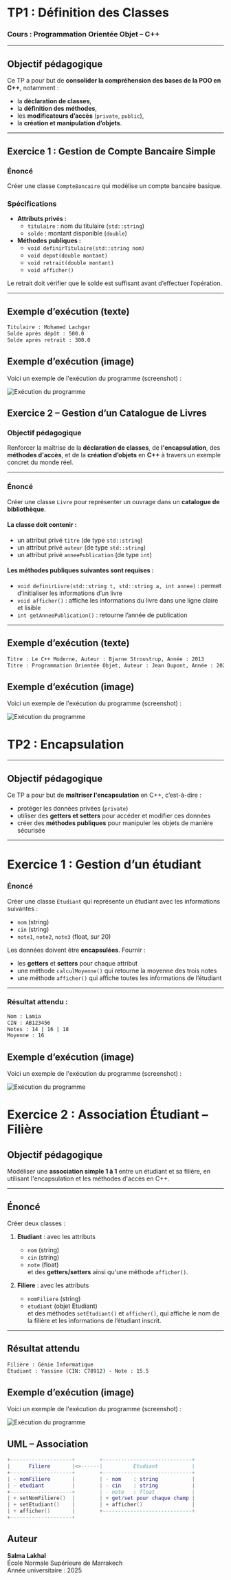 #  TP1 : Définition des Classes  
### Cours : Programmation Orientée Objet – C++

---

##  Objectif pédagogique
Ce TP a pour but de **consolider la compréhension des bases de la POO en C++**, notamment :
- la **déclaration de classes**,
- la **définition des méthodes**,
- les **modificateurs d’accès** (`private`, `public`),
- la **création et manipulation d’objets**.

---

## Exercice 1 : Gestion de Compte Bancaire Simple

###  Énoncé
Créer une classe `CompteBancaire` qui modélise un compte bancaire basique.

###  Spécifications
- **Attributs privés :**
  - `titulaire` : nom du titulaire (`std::string`)
  - `solde` : montant disponible (`double`)
- **Méthodes publiques :**
  - `void definirTitulaire(std::string nom)`
  - `void depot(double montant)`
  - `void retrait(double montant)`
  - `void afficher()`

Le retrait doit vérifier que le solde est suffisant avant d’effectuer l’opération.

---

## Exemple d’exécution (texte)

```bash
Titulaire : Mohamed Lachgar
Solde après dépôt : 500.0
Solde après retrait : 300.0
```

## Exemple d’exécution (image)

Voici un exemple de l'exécution du programme (screenshot) :

![Exécution du programme](execution.PNG)


##  Exercice 2 – Gestion d’un Catalogue de Livres  

###  Objectif pédagogique  
Renforcer la maîtrise de la **déclaration de classes**, de **l'encapsulation**, des **méthodes d'accès**, et de la **création d’objets** en **C++** à travers un exemple concret du monde réel.  

---

### Énoncé  
Créer une classe `Livre` pour représenter un ouvrage dans un **catalogue de bibliothèque**.  

#### La classe doit contenir :
- un attribut privé `titre` (de type `std::string`)  
- un attribut privé `auteur` (de type `std::string`)  
- un attribut privé `anneePublication` (de type `int`)  

#### Les méthodes publiques suivantes sont requises :
- `void definirLivre(std::string t, std::string a, int annee)` : permet d’initialiser les informations d’un livre  
- `void afficher()` : affiche les informations du livre dans une ligne claire et lisible  
- `int getAnneePublication()` : retourne l’année de publication  


---

##  Exemple d’exécution (texte)

```bash
Titre : Le C++ Moderne, Auteur : Bjarne Stroustrup, Année : 2013
Titre : Programmation Orientée Objet, Auteur : Jean Dupont, Année : 2020
```

## Exemple d’exécution (image)

Voici un exemple de l'exécution du programme (screenshot) :

![Exécution du programme](execution.PNG)


#  TP2 : Encapsulation  
---

##  Objectif pédagogique
Ce TP a pour but de **maîtriser l'encapsulation** en C++, c’est-à-dire :  
- protéger les données privées (`private`)  
- utiliser des **getters et setters** pour accéder et modifier ces données  
- créer des **méthodes publiques** pour manipuler les objets de manière sécurisée  

---

#  Exercice 1 : Gestion d’un étudiant

###  Énoncé
Créer une classe `Etudiant` qui représente un étudiant avec les informations suivantes :  
- `nom` (string)  
- `cin` (string)  
- `note1`, `note2`, `note3` (float, sur 20)  

Les données doivent être **encapsulées**. Fournir :  
- les **getters** et **setters** pour chaque attribut  
- une méthode `calculMoyenne()` qui retourne la moyenne des trois notes  
- une méthode `afficher()` qui affiche toutes les informations de l’étudiant  

---
### Résultat attendu :

```bash
Nom : Lamia
CIN : AB123456
Notes : 14 | 16 | 18
Moyenne : 16

```

## Exemple d’exécution (image)

Voici un exemple de l'exécution du programme (screenshot) :

![Exécution du programme](execution.PNG)



#  Exercice 2 : Association Étudiant – Filière

##  Objectif pédagogique

Modéliser une **association simple 1 à 1** entre un étudiant et sa filière, en utilisant l'encapsulation et les méthodes d'accès en C++.

---

##  Énoncé
Créer deux classes :  

1. **Etudiant** : avec les attributs
   - `nom` (string)
   - `cin` (string)
   - `note` (float)  
   et des **getters/setters** ainsi qu'une méthode `afficher()`.

2. **Filiere** : avec les attributs
   - `nomFiliere` (string)
   - `etudiant` (objet Etudiant)  
   et des méthodes `setEtudiant()` et `afficher()`, qui affiche le nom de la filière et les informations de l’étudiant inscrit.

---

## Résultat attendu

```bash
Filière : Génie Informatique
Étudiant : Yassine (CIN: C78912) - Note : 15.5

```
## Exemple d’exécution (image)

Voici un exemple de l'exécution du programme (screenshot) :

![Exécution du programme](execution.PNG)
## UML – Association

``` lua
+--------------------+        +-----------------------------+
|      Filiere       |<>------|          Etudiant           |
+--------------------+        +-----------------------------+
| - nomFiliere       |        | - nom    : string           |
| - etudiant         |        | - cin    : string           |
+--------------------+        | - note   : float            |
| + setNomFiliere()  |        | + get/set pour chaque champ |
| + setEtudiant()    |        | + afficher()                |
| + afficher()       |        +-----------------------------+
+--------------------+

```

##  Auteur
**Salma Lakhal**  
École Normale Supérieure de Marrakech  
Année universitaire : 2025
    
